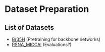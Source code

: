 # Dataset Preparation

## List of Datasets

- [Br35H](https://www.kaggle.com/datasets/ahmedhamada0/brain-tumor-detection?resource=download) (Pretraining for backbone networks)
- [RSNA_MICCAI](https://www.kaggle.com/datasets/davidbroberts/brain-tumor-object-detection-datasets) (Evaluations?)
